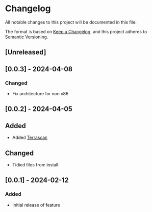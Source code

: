 <!-- markdownlint-disable MD003 MD024 -->
# Changelog

All notable changes to this project will be documented in this file.

The format is based on [Keep a Changelog](https://keepachangelog.com/en/1.0.0/),
and this project adheres to [Semantic Versioning](https://semver.org/spec/v2.0.0.html).

## [Unreleased]

## [0.0.3] - 2024-04-08

### Changed

- Fix architecture for non x86

## [0.0.2] - 2024-04-05

## Added

- Added [Terrascan](https://github.com/tenable/terrascan)

## Changed

- Tidied files from install

## [0.0.1] - 2024-02-12

### Added

- Initial release of feature
